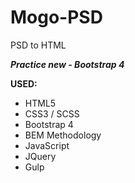 # Mogo-PSD
PSD to HTML

***Practice new - Bootstrap 4***

**USED:**
+ HTML5
+ CSS3 / SCSS
+ Bootstrap 4
+ BEM Methodology
+ JavaScript
+ JQuery
+ Gulp
